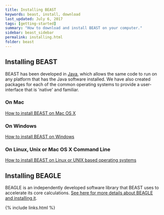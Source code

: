 ```yaml
---
title: Installing BEAST
keywords: beast, install, download
last_updated: July 6, 2017
tags: [getting-started]
summary: "How to download and install BEAST on your computer."
sidebar: beast_sidebar
permalink: installing.html
folder: beast
---
```


## Installing BEAST

BEAST has been developed in [Java](https://go.java/index.html), which allows the same code to run on any platform that has the Java software installed. We have also created packages for each of the common operating systems to provide a user-interface that is 'native' and familiar. 

### On Mac

[How to install BEAST on Mac OS X](install_on_mac.html) 

### On Windows

[How to install BEAST on Windows](install_on_windows.html) 

### On Linux, Unix or Mac OS X Command Line

[How to install BEAST on Linux or UNIX based operating systems](install_on_unix.html) 

## Installing BEAGLE

BEAGLE is an independently developed software library that BEAST uses to accelerate its core calculations. [See here for more details about BEAGLE and installing it](beagle).

{% include links.html %}

